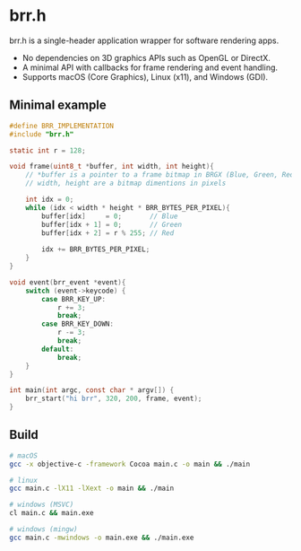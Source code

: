 # brr.h

brr.h is a single-header application wrapper for software rendering apps. 
* No dependencies on 3D graphics APIs such as OpenGL or DirectX.
* A minimal API with callbacks for frame rendering and event handling.
* Supports macOS (Core Graphics), Linux (x11), and Windows (GDI). 


## Minimal example

```c
#define BRR_IMPLEMENTATION
#include "brr.h"

static int r = 128;

void frame(uint8_t *buffer, int width, int height){
    // *buffer is a pointer to a frame bitmap in BRGX (Blue, Green, Red, _)
    // width, height are a bitmap dimentions in pixels

    int idx = 0;
    while (idx < width * height * BRR_BYTES_PER_PIXEL){
        buffer[idx]     = 0;       // Blue
        buffer[idx + 1] = 0;       // Green
        buffer[idx + 2] = r % 255; // Red
        
        idx += BRR_BYTES_PER_PIXEL;
    }
}

void event(brr_event *event){
    switch (event->keycode) {
        case BRR_KEY_UP:
            r += 3;
            break;
        case BRR_KEY_DOWN:
            r -= 3;
            break;
        default:
            break;
    }
}

int main(int argc, const char * argv[]) {
    brr_start("hi brr", 320, 200, frame, event);
}

```

## Build 
```bash
# macOS
gcc -x objective-c -framework Cocoa main.c -o main && ./main

# linux
gcc main.c -lX11 -lXext -o main && ./main

# windows (MSVC)
cl main.c && main.exe

# windows (mingw)
gcc main.c -mwindows -o main.exe && ./main.exe
```
